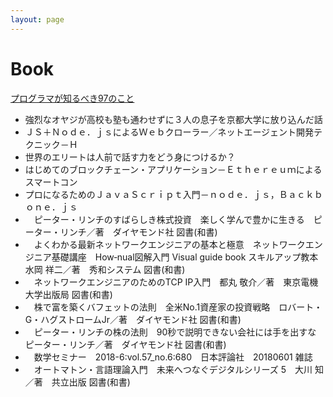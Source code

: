 ```yaml
---
layout: page
---
```


# Book

[プログラマが知るべき97のこと](https://xn--97-273ae6a4irb6e2hsoiozc2g4b8082p.com/)


*	強烈なオヤジが高校も塾も通わせずに３人の息子を京都大学に放り込んだ話	
*	ＪＳ＋Ｎｏｄｅ．ｊｓによるＷｅｂクローラー／ネットエージェント開発テクニック－Ｈ	
*	世界のエリートは人前で話す力をどう身につけるか？	
*	はじめてのブロックチェーン・アプリケーション－Ｅｔｈｅｒｅｕｍによるスマートコン	
*	プロになるためのＪａｖａＳｃｒｉｐｔ入門－ｎｏｄｅ．ｊｓ，Ｂａｃｋｂｏｎｅ．ｊｓ	
*	　ピーター・リンチのすばらしき株式投資　楽しく学んで豊かに生きる　ピーター・リンチ／著　ダイヤモンド社	図書(和書)	
*	　よくわかる最新ネットワークエンジニアの基本と極意　ネットワークエンジニア基礎講座　How‐nual図解入門 Visual guide book スキルアップ教本　水岡 祥二／著　秀和システム	図書(和書)
*	　ネットワークエンジニアのためのTCP IP入門　都丸 敬介／著　東京電機大学出版局	図書(和書)	
*	　株で富を築くバフェットの法則　全米No.1資産家の投資戦略　ロバート・G・ハグストロームJr／著　ダイヤモンド社	図書(和書)	
*	　ピーター・リンチの株の法則　90秒で説明できない会社には手を出すな　ピーター・リンチ／著　ダイヤモンド社	図書(和書)
*	　数学セミナー　2018-6:vol.57_no.6:680　日本評論社　20180601	雑誌	
*	　オートマトン・言語理論入門　未来へつなぐデジタルシリーズ 5　大川 知／著　共立出版	図書(和書)
